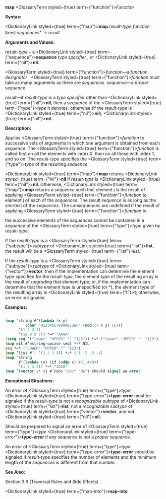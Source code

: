 **map** <GlossaryTerm styled={true} term={"function"}><i>Function</i></GlossaryTerm> 



**Syntax:** 



<DictionaryLink styled={true} term={"map"}><b>map</b></DictionaryLink> *result-type function* &amp;rest *sequences*<sup>+</sup> *→ result* 



**Arguments and Values:** 



*result-type* – a <DictionaryLink styled={true} term={"sequence"}><b>sequence</b></DictionaryLink> *type specifier* , or <DictionaryLink styled={true} term={"nil"}><b>nil</b></DictionaryLink>. 



<GlossaryTerm styled={true} term={"function"}><i>function</i></GlossaryTerm>—a *function designator* . <GlossaryTerm styled={true} term={"function"}><i>function</i></GlossaryTerm> must take as many arguments as there are *sequences*. *sequence*—a *proper sequence*. 



*result*—if *result-type* is a *type specifier* other than <DictionaryLink styled={true} term={"nil"}><b>nil</b></DictionaryLink>, then a *sequence* of the <GlossaryTerm styled={true} term={"type"}><i>type</i></GlossaryTerm> it denotes; otherwise (if the *result-type* is <DictionaryLink styled={true} term={"nil"}><b>nil</b></DictionaryLink>), <DictionaryLink styled={true} term={"nil"}><b>nil</b></DictionaryLink>. 



**Description:** 



Applies <GlossaryTerm styled={true} term={"function"}><i>function</i></GlossaryTerm> to successive sets of arguments in which one argument is obtained from each *sequence*. The <GlossaryTerm styled={true} term={"function"}><i>function</i></GlossaryTerm> is called first on all the elements with index 0, then on all those with index 1, and so on. The *result-type* specifies the <GlossaryTerm styled={true} term={"type"}><i>type</i></GlossaryTerm> of the resulting *sequence*. 



<DictionaryLink styled={true} term={"map"}><b>map</b></DictionaryLink> returns <DictionaryLink styled={true} term={"nil"}><b>nil</b></DictionaryLink> if *result-type* is <DictionaryLink styled={true} term={"nil"}><b>nil</b></DictionaryLink>. Otherwise, <DictionaryLink styled={true} term={"map"}><b>map</b></DictionaryLink> returns a *sequence* such that element j is the result of applying <GlossaryTerm styled={true} term={"function"}><i>function</i></GlossaryTerm> to element j of each of the *sequences*. The result *sequence* is as long as the shortest of the *sequences*. The consequences are undefined if the result of applying <GlossaryTerm styled={true} term={"function"}><i>function</i></GlossaryTerm> to 







 



 



the successive elements of the *sequences* cannot be contained in a *sequence* of the <GlossaryTerm styled={true} term={"type"}><i>type</i></GlossaryTerm> given by *result-type*. 



If the *result-type* is a <GlossaryTerm styled={true} term={"subtype"}><i>subtype</i></GlossaryTerm> of <DictionaryLink styled={true} term={"list"}><b>list</b></DictionaryLink>, the result will be a <GlossaryTerm styled={true} term={"list"}><i>list</i></GlossaryTerm>. 



If the *result-type* is a <GlossaryTerm styled={true} term={"subtype"}><i>subtype</i></GlossaryTerm> of <DictionaryLink styled={true} term={"vector"}><b>vector</b></DictionaryLink>, then if the implementation can determine the element type specified for the *result-type*, the element type of the resulting array is the result of *upgrading* that element type; or, if the implementation can determine that the element type is unspecified (or \*), the element type of the resulting array is <DictionaryLink styled={true} term={"t"}><b>t</b></DictionaryLink>; otherwise, an error is signaled. 



**Examples:**
```lisp

(map ’string #’(lambda (x y) 
		 (char "01234567890ABCDEF" (mod (+ x y) 16))) 
      ’(1 2 3 4) 
      ’(10 9 8 7)) *→* "AAAA" 
(setq seq ’("lower" "UPPER" "" "123")) *→* ("lower" "UPPER" "" "123") 
(map nil #’nstring-upcase seq) *→* NIL 
seq *→* ("LOWER" "UPPER" "" "123") 
(map ’list #’- ’(1 2 3 4)) *→* (-1 -2 -3 -4) 
(map ’string 
      #’(lambda (x) (if (oddp x) #\1 #\0)) 
      ’(1 2 3 4)) *→* "1010" 
(map ’(vector \* 4) #’cons "abc" "de") should signal an error 

```
**Exceptional Situations:** 



An error of <GlossaryTerm styled={true} term={"type"}><i>type</i></GlossaryTerm> <DictionaryLink styled={true} term={"type-error"}><b>type-error</b></DictionaryLink> must be signaled if the *result-type* is not a *recognizable subtype* of <DictionaryLink styled={true} term={"list"}><b>list</b></DictionaryLink>, not a *recognizable subtype* of <DictionaryLink styled={true} term={"vector"}><b>vector</b></DictionaryLink>, and not <DictionaryLink styled={true} term={"nil"}><b>nil</b></DictionaryLink>. 



Should be prepared to signal an error of <GlossaryTerm styled={true} term={"type"}><i>type</i></GlossaryTerm> <DictionaryLink styled={true} term={"type-error"}><b>type-error</b></DictionaryLink> if any *sequence* is not a *proper sequence*. 



An error of <GlossaryTerm styled={true} term={"type"}><i>type</i></GlossaryTerm> <DictionaryLink styled={true} term={"type-error"}><b>type-error</b></DictionaryLink> should be signaled if *result-type* specifies the number of elements and the minimum length of the *sequences* is different from that number. 



**See Also:** 



Section 3.6 (Traversal Rules and Side Effects) 







 



 



<DictionaryLink styled={true} term={"map-into"}><b>map-into</b></DictionaryLink> 



